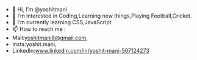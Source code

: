 - 👋 Hi, I’m @yoshitmani
- 👀 I’m interested in Coding,Learning new things,Playing Football,Cricket.
- 🌱 I’m currently learning CSS,JavaScript
- 📫 How to reach me :
- Mail:yoshitmani8@gmail.com,
- Insta:yoshit.mani,
- LinkedIn:www.linkedin.com/in/yoshit-mani-507124273

<!---
yoshitmani/yoshitmani is a ✨ special ✨ repository because its `README.md` (this file) appears on your GitHub profile.
You can click the Preview link to take a look at your changes.
--->
